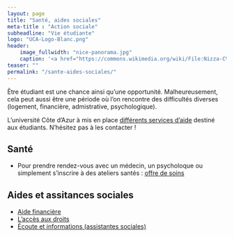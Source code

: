 ```yaml
---
layout: page
title: "Santé, aides sociales"
meta-title : "Action sociale"
subheadline: "Vie étudiante"
logo: "UCA-Logo-Blanc.png"
header:
    image_fullwidth: "nice-panorama.jpg"
    caption: '<a href="https://commons.wikimedia.org/wiki/File:Nizza-C%C3%B4te_d%27Azur_(cropped).jpg">© Tobi 87</a> (CC BY-SA 3.0)'
teaser: ""
permalink: "/sante-aides-sociales/"
---
```



Être étudiant est une chance ainsi qu’une opportunité. Malheureusement, cela
peut aussi être une période où l’on rencontre des difficultés diverses
(logement, financière, admistrative, psychologique).

L’université Côte d’Azur à mis en place [différents services d’aide](https://univ-cotedazur.fr/vie-des-campus/sante-aide-sociale)
destiné aux étudiants. N’hésitez pas à les contacter !


## Santé

- Pour prendre rendez-vous avec un médecin, un psycholoque ou
  simplement s’inscrire à des ateliers santés : [offre de
  soins](https://univ-cotedazur.fr/vie-des-campus/sante-aide-sociale)

## Aides et assitances sociales

- [Aide financière](https://univ-cotedazur.fr/vie-des-campus/sante-aide-sociale/aides-sociales/aide-financiere)
- [L’accès aux droits](https://univ-cotedazur.fr/vie-des-campus/sante-aide-sociale/aides-sociales/acces-aux-droits)
- [Écoute et informations (assistantes sociales)](https://univ-cotedazur.fr/vie-des-campus/sante-aide-sociale/aides-sociales/logement)
